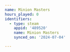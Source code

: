 ```yaml
---
name: Minion Masters
hours_played: 0
identifiers:
  - type: steam
    appid: '489520'
    name: Minion Masters
    synced_on: '2024-07-04'

---
```


